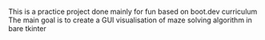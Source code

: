 This is a practice project done mainly for fun based on boot.dev curriculum
The main goal is to create a GUI visualisation of maze solving algorithm in bare tkinter

